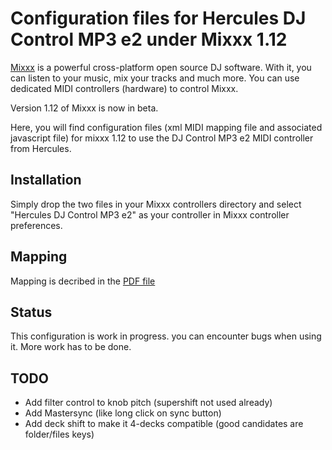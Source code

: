 Configuration files for Hercules DJ Control MP3 e2 under Mixxx 1.12
===================================================================


[Mixxx](http://mixxx.org) is a powerful cross-platform open source DJ software. With it, you can listen to your music, mix your tracks and much more. You can use dedicated MIDI controllers (hardware) to control Mixxx.

Version 1.12 of Mixxx is now in beta.

Here, you will find configuration files (xml MIDI mapping file and associated javascript file) for mixxx 1.12 to use the DJ Control MP3 e2 MIDI controller from Hercules. 

Installation
----------------

Simply drop the two files in your Mixxx controllers directory and select "Hercules DJ Control MP3 e2" as your controller in Mixxx controller preferences.


Mapping
------------

Mapping is decribed in the [PDF file](https://github.com/sblaisot/mixxx-controller-Hercules-dj-control-mp3-e2/blob/master/Mapping%20for%20Mixxx.pdf)

Status
-------

This configuration is work in progress. you can encounter bugs when using it.
More work has to be done.

TODO
------

- Add filter control to knob pitch (supershift not used already)
- Add Mastersync (like long click on sync button)
- Add deck shift to make it 4-decks compatible (good candidates are folder/files keys)
